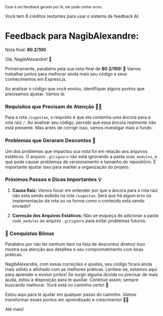 <sup>Esse é um feedback gerado por IA, ele pode conter erros.</sup>

Você tem 8 créditos restantes para usar o sistema de feedback AI.

# Feedback para NagibAlexandre:

Nota final: **80.2/100**

Olá, NagibAlexandre! 🚀

Primeiramente, parabéns pela sua nota final de **80.2/100**! 👏 Vamos trabalhar juntos para melhorar ainda mais seu código e seus conhecimentos em Express.js.

Ao analisar o código que você enviou, identifiquei alguns pontos que precisamos ajustar. Vamos lá:

### Requisitos que Precisam de Atenção 🕵️‍♂️
Para a rota `/sugestao`, o requisito é que ela contenha uma âncora para a rota raiz `/`. Ao analisar seu código, percebi que essa âncora realmente não está presente. Mas antes de corrigir isso, vamos investigar mais a fundo.

### Problemas que Geraram Descontos 🚨
Um dos problemas que impactou sua nota foi em relação aos arquivos estáticos. O arquivo `.gitignore` não está ignorando a pasta `node_modules`, o que pode causar problemas de versionamento e tamanho do repositório. É importante ajustar isso para manter a organização do projeto.

### Próximos Passos e Dicas Importantes 💡
1. **Causa Raiz:** Vamos focar em entender por que a âncora para a rota raiz não está sendo exibida na rota `/sugestao`. Será que há algum erro na implementação da rota ou na forma como o conteúdo está sendo enviado?
   
2. **Correção dos Arquivos Estáticos:** Não se esqueça de adicionar a pasta `node_modules` ao arquivo `.gitignore` para evitar problemas futuros.

### 🎉 Conquistas Bônus
Parabéns por não ter nenhum item na lista de descontos diretos! Isso mostra sua atenção aos detalhes e seu comprometimento com boas práticas.

NagibAlexandre, com essas correções e ajustes, seu código ficará ainda mais sólido e alinhado com as melhores práticas. Lembre-se, estamos aqui para aprender e evoluir juntos! Se surgir alguma dúvida ou precisar de mais ajuda, estou à disposição para te auxiliar. Continue assim, sempre buscando melhorar. Você está no caminho certo! 💪

Estou aqui para te ajudar em qualquer passo do caminho. Vamos transformar esses pontos em aprendizado e crescimento! 🚀💡

Até mais!